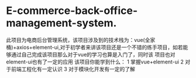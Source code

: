 # E-commerce-back-office-management-system.
此项目为电商后台管理系统，该项目涉及到的技术栈为：vue(全家桶)+axios+element-ui,对于初学者来讲该项目还是一个不错的练手项目，如若能够通过自己完成该项目那么对于vue的学习也算是入门了，同时该
项目也对element-ui也有了一定的应用
该项目你能学到什么：
1 掌握vue+element-ui
2 对于前端工程化有一定认识
3 对于模块化开发有一定的了解

